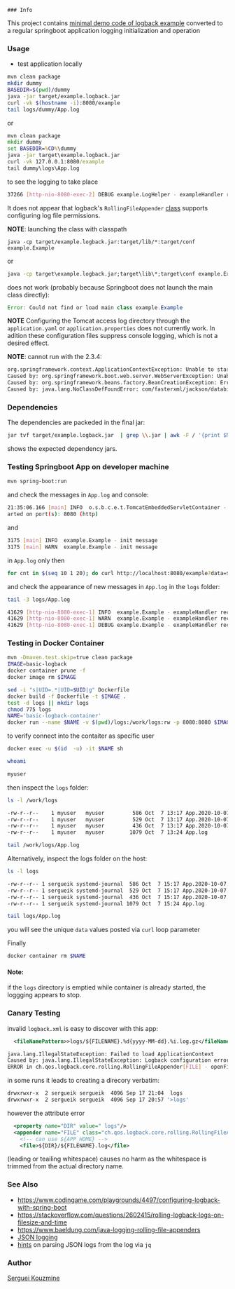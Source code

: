 	### Info

This project contains [minimal demo code of logback example](http://logback.qos.ch/manual/appenders.html) converted to a regular springboot application logging initialization and operation

### Usage

* test application locally
```sh
mvn clean package
mkdir dummy
BASEDIR=$(pwd)/dummy
java -jar target/example.logback.jar
curl -vk $(hostname -i):8080/example
tail logs/dummy/App.log
```
or
```cmd
mvn clean package
mkdir dummy
set BASEDIR=%CD%\dummy
java -jar target\example.logback.jar
curl -vk 127.0.0.1:8080/example
tail dummy\logs\App.log
```
to see the logging to take place
```sh
37266 [http-nio-8080-exec-2] DEBUG example.LogHelper - exampleHandler received: null
```
It does not appear that logback's `RollingFileAppender` [class](https://github.com/qos-ch/logback/blob/master/logback-core/src/main/java/ch/qos/logback/core/rolling/RollingFileAppender.java)
supports configuring log file permissions.

__NOTE__: launching the class with classpath
```
java -cp target/example.logback.jar:target/lib/*:target/conf example.Example
```
or
```cmd
java -cp target\example.logback.jar;target\lib\*;target\conf example.Example
```
does not work (probably because Springboot does not launch the main class directly):
```java
Error: Could not find or load main class example.Example
```
__NOTE__ Configuring the Tomcat access log directory through the `application.yaml` or `application.properties` does not currently work. In adition these configuration files suppress console logging, which is not a desired effect.

__NOTE__: cannot run with the 2.3.4:
```sh
org.springframework.context.ApplicationContextException: Unable to start web server;
Caused by: org.springframework.boot.web.server.WebServerException: Unable to start embedded Tomcat
Caused by: org.springframework.beans.factory.BeanCreationException: Error creating bean with name 'formContentFilter' defined in class path resource [org/springframework/boot/autoconfigure/web/servlet/WebMvcAutoConfiguration.class]
Caused by: java.lang.NoClassDefFoundError: com/fasterxml/jackson/databind/exc/InvalidDefinitionException
```


### Dependencies

The dependencies are packeded in the final jar:

```sh
jar tvf target/example.logback.jar  | grep \\.jar | awk -F / '{print $NF}' |sort
```

shows the expected dependency jars.


### Testing Springboot App on developer machine
```sh
mvn spring-boot:run
```
and check the messages in `App.log` and console:
```sh
21:35:06.166 [main] INFO  o.s.b.c.e.t.TomcatEmbeddedServletContainer - Tomcat st
arted on port(s): 8080 (http)
```
and
```sh
3175 [main] INFO  example.Example - init message
3175 [main] WARN  example.Example - init message
```
in `App.log` only
then
```sh
for cnt in $(seq 10 1 20); do curl http://localhost:8080/example?data=$cnt; done
```
and check the appearance of new messages in `App.log` in the `logs` folder:
```sh
tail -3 logs/App.log
```
```sh
41629 [http-nio-8080-exec-1] INFO  example.Example - exampleHandler received: 20
41629 [http-nio-8080-exec-1] WARN  example.Example - exampleHandler received: 20
41629 [http-nio-8080-exec-1] DEBUG example.Example - exampleHandler received: 20
```

### Testing in Docker Container

```sh
mvn -Dmaven.test.skip=true clean package
IMAGE=basic-logback
docker container prune -f
docker image rm $IMAGE
```
```sh
sed -i "s|UID=.*|UID=$UID|g" Dockerfile
docker build -f Dockerfile -t $IMAGE .
test -d logs || mkdir logs
chmod 775 logs
NAME='basic-logback-container'
docker run --name $NAME -v $(pwd)/logs:/work/logs:rw -p 8080:8080 $IMAGE
```
to verify connect into the contaiter as specific user
```sh
docker exec -u $(id  -u) -it $NAME sh
```
```sh
whoami
```
```sh
myuser
```
then inspect the `logs` folder:
```sh
ls -l /work/logs
```
```sh
-rw-r--r--    1 myuser   myuser         586 Oct  7 13:17 App.2020-10-07.7.log.gz
-rw-r--r--    1 myuser   myuser         529 Oct  7 13:17 App.2020-10-07.8.log.gz
-rw-r--r--    1 myuser   myuser         436 Oct  7 13:17 App.2020-10-07.9.log.gz
-rw-r--r--    1 myuser   myuser        1079 Oct  7 13:24 App.log
```
```sh
tail /work/logs/App.log
```
Alternatively, inspect  the logs folder on the host:
```sh
ls -l logs
```
```sh
-rw-r--r-- 1 sergueik systemd-journal  586 Oct  7 15:17 App.2020-10-07.7.log.gz
-rw-r--r-- 1 sergueik systemd-journal  529 Oct  7 15:17 App.2020-10-07.8.log.gz
-rw-r--r-- 1 sergueik systemd-journal  436 Oct  7 15:17 App.2020-10-07.9.log.gz
-rw-r--r-- 1 sergueik systemd-journal 1079 Oct  7 15:24 App.log
```

```sh
tail logs/App.log
```
you will see the unique `data` values posted via `curl` loop parameter

Finally
```sh
docker container rm $NAME
```
#### Note:
if the `logs` directory is emptied while container is already started, the loggging appears to stop.

### Canary Testing

invalid `logback.xml` is easy to discover with this app:
```xml
  <fileNamePattern>>logs/${FILENAME}.%d{yyyy-MM-dd}.%i.log.gz</fileNamePattern>
```
```sh
java.lang.IllegalStateException: Failed to load ApplicationContext
Caused by: java.lang.IllegalStateException: Logback configuration error detected:
ERROR in ch.qos.logback.core.rolling.RollingFileAppender[FILE] - openFile(logs/App.log,true) call failed. java.io.FileNotFoundException: logs/App.log (Permission denied)
```

in some runs it leads to creating a direcory verbatim:

```sh
drwxrwxr-x  2 sergueik sergueik  4096 Sep 17 21:04  logs
drwxrwxr-x  2 sergueik sergueik  4096 Sep 17 20:57 '>logs'
```
however the attribute error

```xml
  <property name="DIR" value=" logs"/>
  <appender name="FILE" class="ch.qos.logback.core.rolling.RollingFileAppender">
    <!-- can use ${APP_HOME} -->
    <file>${DIR}/${FILENAME}.log</file>
```
(leading or teailing whitespace) causes no harm as the whitespace is trimmed
from the actual directory name.

### See Also


  * https://www.codingame.com/playgrounds/4497/configuring-logback-with-spring-boot
  * https://stackoverflow.com/questions/2602415/rolling-logback-logs-on-filesize-and-time
  * https://www.baeldung.com/java-logging-rolling-file-appenders
  * [JSON logging](https://mathieularose.com/logback-json/)
  * [hints](https://stackoverflow.com/questions/40576959/logback-jsonlayout-printing-all-logs-on-the-same-line) on parsing JSON logs from the log via `jq`


### Author

[Serguei Kouzmine](kouzmine_serguei@yahoo.com)


